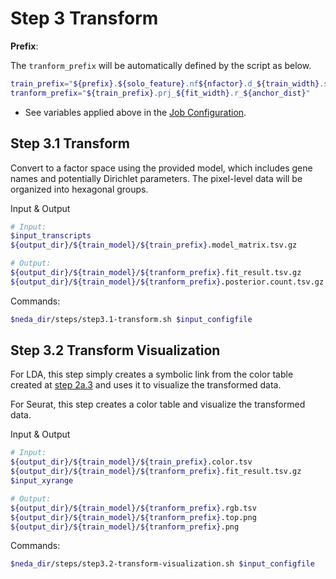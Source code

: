 # Step 3 Transform 

**Prefix**:

The `tranform_prefix` will be automatically defined by the script as below.
```bash
train_prefix="${prefix}.${solo_feature}.nf${nfactor}.d_${train_width}.s_${train_n_epoch}"
tranform_prefix="${train_prefix}.prj_${fit_width}.r_${anchor_dist}"
```

* See variables applied above in the [Job Configuration](./job_config.md).

## Step 3.1 Transform
Convert to a factor space using the provided model, which includes gene names and potentially Dirichlet parameters. The pixel-level data will be organized into hexagonal groups.

Input & Output
```bash
# Input:
$input_transcripts                                                      ## user-defined input SGE in FICTURE-compatible TSV format
${output_dir}/${train_model}/${train_prefix}.model_matrix.tsv.gz        ## a model matrix from LDA (step2a) or from Seurat (step2b)

# Output:
${output_dir}/${train_model}/${tranform_prefix}.fit_result.tsv.gz
${output_dir}/${train_model}/${tranform_prefix}.posterior.count.tsv.gz
```

Commands:
```bash
$neda_dir/steps/step3.1-transform.sh $input_configfile
```

## Step 3.2 Transform Visualization
For LDA, this step simply creates a symbolic link from the color table created at [step 2a.3](step2a-LDA.md/#step-2a3-summarize-lda-factorization) and uses it to visualize the transformed data.

For Seurat, this step creates a color table and visualize the transformed data.

Input & Output
```bash
# Input:
${output_dir}/${train_model}/${train_prefix}.color.tsv                  ## (LDA-only) use the existing color table if available
${output_dir}/${train_model}/${tranform_prefix}.fit_result.tsv.gz
$input_xyrange                                                          ## user-defined input min max coordinates for SGE

# Output:
${output_dir}/${train_model}/${tranform_prefix}.rgb.tsv
${output_dir}/${train_model}/${tranform_prefix}.top.png
${output_dir}/${train_model}/${tranform_prefix}.png
```

Commands:
```bash
$neda_dir/steps/step3.2-transform-visualization.sh $input_configfile
```